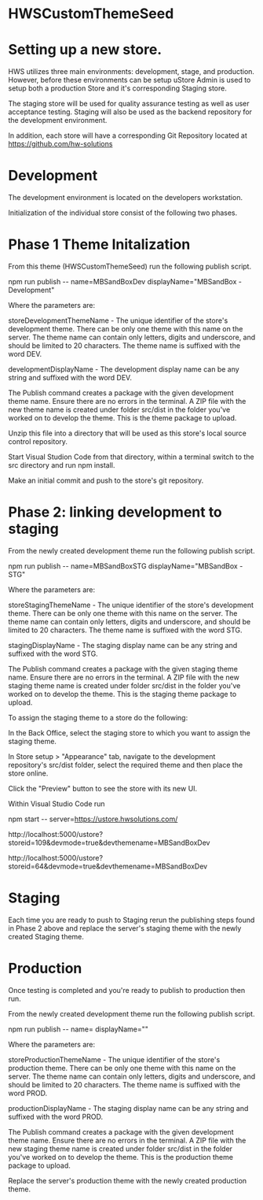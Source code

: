 # HWSCustomThemeSeed

# Setting up a new store.

HWS utilizes three main environments: development, stage, and production.
However, before these environments can be setup uStore Admin is used to setup both a production Store and it's corresponding Staging store. 

The staging store will be used for quality assurance testing as well as user acceptance testing. Staging will also be used as the backend repository for the development environment.

In addition, each store will have a corresponding Git Repository located at https://github.com/hw-solutions


# Development
The development environment is located on the developers workstation. 

Initialization of the individual store consist of the following two phases.

# Phase 1 Theme Initalization

From this theme (HWSCustomThemeSeed) run the following publish script.

npm run publish -- name=MBSandBoxDev displayName="MBSandBox - Development"

Where the parameters are:

storeDevelopmentThemeName - The unique identifier of the store's development theme. There can be only one theme with this name on the server. The theme name can contain only letters, digits and underscore, and should be limited to 20 characters. The theme name is suffixed with the word DEV. 

developmentDisplayName - The development display name can be any string and suffixed with the word DEV.

The Publish command creates a package with the given development theme name. Ensure there are no errors in the terminal. A ZIP file with the new theme name is created under folder src/dist in the folder you've worked on to develop the theme. This is the theme package to upload.

Unzip this file into a directory that will be used as this store's local source control repository.

Start Visual Studion Code from that directory, within a terminal switch to the src directory and run npm install.

Make an initial commit and push to the store's git repository. 


# Phase 2: linking development to staging 

From the newly created development theme run the following publish script.

npm run publish -- name=MBSandBoxSTG displayName="MBSandBox - STG"



Where the parameters are:

storeStagingThemeName - The unique identifier of the store's development theme. There can be only one theme with this name on the server. The theme name can contain only letters, digits and underscore, and should be limited to 20 characters. The theme name is suffixed with the word STG. 

stagingDisplayName - The staging display name can be any string and suffixed with the word STG.

The Publish command creates a package with the given staging theme name. Ensure there are no errors in the terminal. A ZIP file with the new staging theme name is created under folder src/dist in the folder you've worked on to develop the theme. This is the staging theme package to upload.

To assign the staging theme to a store do the following:

In the Back Office, select the staging store to which you want to assign the staging theme.

In Store setup > "Appearance" tab, navigate to the development repository's src/dist folder, select the required theme and then place the store online.

Click the "Preview" button to see the store with its new UI.

Within Visual Studio Code run

npm start -- server=https://ustore.hwsolutions.com/

<!-- MBSand Box -->
http://localhost:5000/ustore?storeid=109&devmode=true&devthemename=MBSandBoxDev

<!-- White Cap -->
http://localhost:5000/ustore?storeid=64&devmode=true&devthemename=MBSandBoxDev

# Staging
Each time you are ready to push to Staging rerun the publishing steps found in Phase 2 above and replace the server's staging theme with the newly created Staging theme. 


# Production
Once testing is completed and you're ready to publish to production then run.  

From the newly created development theme run the following publish script.

npm run publish -- name=<storeProductionThemeName> displayName="<displayName>"

Where the parameters are:

storeProductionThemeName - The unique identifier of the store's production theme. There can be only one theme with this name on the server. The theme name can contain only letters, digits and underscore, and should be limited to 20 characters. The theme name is suffixed with the word PROD. 

productionDisplayName - The staging display name can be any string and suffixed with the word PROD.

The Publish command creates a package with the given development theme name. Ensure there are no errors in the terminal. A ZIP file with the new staging theme name is created under folder src/dist in the folder you've worked on to develop the theme. This is the production theme package to upload.

Replace the server's production theme with the newly created production theme. 